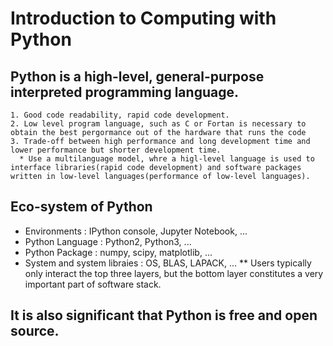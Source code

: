 # Introduction to Computing with Python
## Python is a high-level, general-purpose interpreted programming language.
    1. Good code readability, rapid code development.
    2. Low level program language, such as C or Fortan is necessary to obtain the best pergormance out of the hardware that runs the code
    3. Trade-off between high performance and long development time and lower performance but shorter development time.
      * Use a multilanguage model, whre a higl-level language is used to interface libraries(rapid code development) and software packages written in low-level languages(performance of low-level languages).
## Eco-system of Python
   * Environments : IPython console, Jupyter Notebook, ...
   * Python Language : Python2, Python3, ...
   * Python Package : numpy, scipy, matplotlib, ...
   * System and system libraies : OS, BLAS, LAPACK, ...
      ** Users typically only interact the top three layers, but the bottom layer constitutes a very important part of software stack.
## It is also significant that Python is free and open source.
